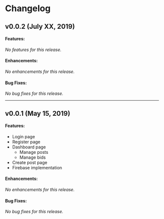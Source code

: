 # Changelog
## v0.0.2 (July XX, 2019)
#### Features:
*No features for this release.*
#### Enhancements:
*No enhancements for this release.*

#### Bug Fixes:
*No bug fixes for this release.*

---

## v0.0.1 (May 15, 2019)
#### Features:
 - Login page
 - Register page
 - Dashboard page
    - Manage posts
    - Manage bids
 - Create post page
 - Firebase implementation 
#### Enhancements:
*No enhancements for this release.*

#### Bug Fixes:
*No bug fixes for this release.*